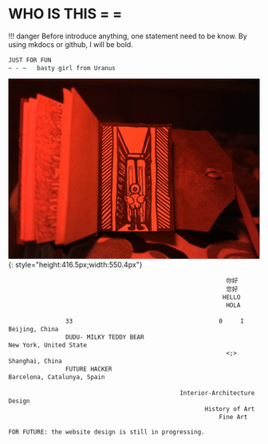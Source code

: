 # WHO IS THIS = =
!!! danger
    Before introduce anything, one statement need to be know.
    By using mkdocs or github, I will be bold.




```
JUST FOR FUN
~ - ~   basty girl from Uranus
```
![](../images/E1.jpg){: style="height:416.5px;width:550.4px"}




```
                                                             你好
                                                             您好
                                                            HELLO
                                                             HOLA

                33                                         0     I                      Beijing, China
                DUDU- MILKY TEDDY BEAR                                                 New York, United State
                                                             <;>                        Shanghai, China
                FUTURE HACKER                                                       Barcelona, Catalunya, Spain

                                                Interior-Architecture Design
                                                       History of Art
                                                           Fine Art 
``` 

```
FOR FUTURE: the website design is still in progressing.
```


    


